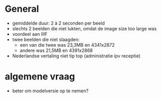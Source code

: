 # General
- gemiddelde duur: 2 à 2 seconden per beeld
- slechts 2 beelden die niet lukten, omdat de image size too large was
- voordeel aan IIIF
- twee beelden die niet slaagden:
  - een van die twee was 23,3MB en 4341x2872
  - andere was 21,5MB en 4391x2868
- Nederlandse vertaling niet tip top (administratie ipv receptie)

# algemene vraag
- beter om modelversie op te nemen?